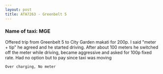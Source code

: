 ```yaml
---
layout: post
title: ATA7263 - Greenbelt 5
---
```


### Name of taxi: MGE

Offered trip from Greenbelt 5 to City Garden makati for 200p. I said "meter + tip" he agreed and he started driving. After about 100 meters he switched off the meter while driving, became aggressive and asked for 100p fixed rate. Had no option but to pay since taxi was moving 

```Over charging, No meter```
